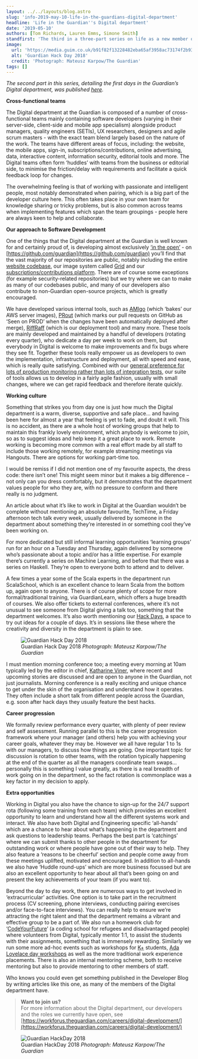 ```yaml
---
layout: ../../layouts/blog.astro
slug: 'info-2019-may-10-life-in-the-guardians-digital-department'
headline: 'Life in the Guardian''s Digital department'
date: '2019-05-10'
authors: [Tom Richards, Lauren Emms, Simone Smith]
standfirst: 'The third in a three-part series on life as a new member of the Guardian’s Digital department.'
image:
  url: 'https://media.guim.co.uk/b91f82f13228482eba65af3958ac73174f2b93e1/1450_346_4550_2730/4550.jpg'
  alt: 'Guardian Hack Day 2018'
  credit: 'Photograph: Mateusz Karpow/The Guardian'
tags: []
---
```


_The second part in this series, detailing the first days in the Guardian’s Digital department, was published [here](https://www.theguardian.com/info/2019/may/07/first-days-in-the-guardians-digital-department)._

**Cross-functional teams**

The Digital department at the Guardian is composed of a number of cross-functional teams mainly containing software developers (varying in their server-side, client-side and mobile app specialism) alongside product managers, quality engineers (SETIs), UX researchers, designers and agile scrum masters - with the exact team blend largely based on the nature of the work. The teams have different areas of focus, including: the website, the mobile apps, sign-in, subscriptions/contributions, online advertising, data, interactive content, information security, editorial tools and more. The Digital teams often form ‘huddles’ with teams from the business or editorial side, to minimise the friction/delay with requirements and facilitate a quick feedback loop for changes.

The overwhelming feeling is that of working with passionate and intelligent people, most notably demonstrated when pairing, which is a big part of the developer culture here. This often takes place in your own team for knowledge sharing or tricky problems, but is also common across teams when implementing features which span the team groupings - people here are always keen to help and collaborate.

**Our approach to Software Development**

One of the things that the Digital department at the Guardian is well known for and certainly proud of, is developing almost exclusively [‘in the open’](https://www.theguardian.com/info/developer-blog/2014/nov/28/developing-in-the-open) - on [https://github.com/guardian](https://github.com/guardian) you’ll find that the vast majority of our repositories are public, notably including the entire [website codebase](https://github.com/guardian/frontend), our image system called [Grid](https://www.theguardian.com/info/developer-blog/2015/aug/12/open-sourcing-grid-image-service) and our [subscriptions/contributions platform](https://github.com/guardian/support-frontend). There are of course some exceptions (for example security-related repositories) but we try where we can to make as many of our codebases public, and many of our developers also contribute to non-Guardian open-source projects, which is greatly encouraged.

We have developed various internal tools, such as [AMIgo](https://github.com/guardian/amigo) (which ‘bakes’ our AWS server images), [PRout](https://www.theguardian.com/info/developer-blog/2015/feb/03/prout-is-your-pull-request-out) (which marks our pull requests on GitHub as ‘Seen on PROD’ when the changes have been automatically deployed after merge), [RiffRaff](https://www.theguardian.com/info/developer-blog/2015/jan/05/delivering-continuous-delivery-continuously) (which is our deployment tool) and many more. These tools are mainly developed and maintained by a handful of developers (rotating every quarter), who dedicate a day per week to work on them, but everybody in Digital is welcome to make improvements and fix bugs where they see fit. Together these tools really empower us as developers to own the implementation, infrastructure and deployment, all with speed and ease, which is really quite satisfying. Combined with our [general preference for lots of production monitoring rather than lots of integration tests](https://www.theguardian.com/info/developer-blog/2016/dec/20/testing-in-production-rethinking-the-conventional-deployment-pipeline), our suite of tools allows us to develop in a fairly agile fashion, usually with small changes, where we can get rapid feedback and therefore iterate quickly.

**Working culture**

Something that strikes you from day one is just how much the Digital department is a warm, diverse, supportive and safe place… and having been here for almost a year that feeling is yet to fade, and doubt it will. This is no accident, as there are a whole host of working groups that help to maintain this frankly lovely environment, which anybody is welcome to join, so as to suggest ideas and help keep it a great place to work. Remote working is becoming more common with a real effort made by all staff to include those working remotely, for example streaming meetings via Hangouts. There are options for working part-time too.

I would be remiss if I did not mention one of my favourite aspects, the dress code: there isn’t one! This might seem minor but it makes a big difference – not only can you dress comfortably, but it demonstrates that the department values people for who they are, with no pressure to conform and there really is no judgment.

An article about what it’s like to work in Digital at the Guardian wouldn’t be complete without mentioning an absolute favourite, TechTime, a Friday afternoon tech talk every week, usually delivered by someone in the department about something they’re interested in or something cool they’ve been working on.

For more dedicated but still informal learning opportunities ‘learning groups’ run for an hour on a Tuesday and Thursday, again delivered by someone who’s passionate about a topic and/or has a little expertise. For example there’s currently a series on Machine Learning, and before that there was a series on Haskell. They’re open to everyone both to attend and to deliver.

A few times a year some of the Scala experts in the department run ScalaSchool, which is an excellent chance to learn Scala from the bottom up, again open to anyone. There is of course plenty of scope for more formal/traditional training, via GuardianLearn, which offers a huge breadth of courses. We also offer tickets to external conferences, where it’s not unusual to see someone from Digital giving a talk too, something that the department welcomes. It’s also worth mentioning our [Hack Days](https://www.theguardian.com/info/live/2018/nov/27/guardian-digital-hack-day-november-2018), a space to try out ideas for a couple of days. It’s in sessions like these where the creativity and diversity in the department is plain to see.


   <figure>
   <img alt="Guardian Hack Day 2018" src="https://i.guim.co.uk/img/media/a07deaabb33bf1f32c6195747dfee2f25dac0661/0_94_6000_3600/master/6000.jpg?width=620&quality=45&auto=format&fit=max&dpr=2&s=8a2b821cc69a1997ae4f319d352149de" loading="lazy" />
   <figcaption>
     Guardian Hack Day 2018
    <i>Photograph: Mateusz Karpow/The Guardian</i>
    </figcaption>
    </figure>

I must mention morning conference too; a meeting every morning at 10am typically led by the editor in chief, [Katharine Viner](https://www.theguardian.com/profile/katharineviner), where recent and upcoming stories are discussed and are open to anyone in the Guardian, not just journalists. Morning conference is a really exciting and unique chance to get under the skin of the organisation and understand how it operates. They often include a short talk from different people across the Guardian, e.g. soon after hack days they usually feature the best hacks.

**Career progression**

We formally review performance every quarter, with plenty of peer review and self assessment. Running parallel to this is the career progression framework where your manager (and others) help you with achieving your career goals, whatever they may be. However we all have regular 1 to 1s with our managers, to discuss how things are going. One important topic for discussion is rotation to other teams, with the rotation typically happening at the end of the quarter as all the managers coordinate team swaps… personally this is something I value greatly, as there is a real breadth of work going on in the department, so the fact rotation is commonplace was a key factor in my decision to apply.

**Extra opportunities**

Working in Digital you also have the chance to sign-up for the 24/7 support rota (following some training from each team) which provides an excellent opportunity to learn and understand how all the different systems work and interact. We also have both Digital and Engineering specific ‘all-hands’ which are a chance to hear about what’s happening in the department and ask questions to leadership teams. Perhaps the best part is ‘catchings’ where we can submit thanks to other people in the department for outstanding work or where people have gone out of their way to help. They also feature a ‘reasons to be cheerful’ section and people come away from these meetings uplifted, motivated and encouraged. In addition to all-hands we also have ‘Huddle round-ups’ which are more business focussed but are also an excellent opportunity to hear about all that’s been going on and present the key achievements of your team (if you want to).

Beyond the day to day work, there are numerous ways to get involved in ‘extracurricular’ activities. One option is to take part in the recruitment process (CV screening, phone interviews, conducting pairing exercises and/or face-to-face interviews). You can really help to ensure we’re attracting the right talent and that the department remains a vibrant and effective group to be a part of. We also run a homework club for ‘[CodeYourFuture](https://codeyourfuture.io/)’ (a coding school for refugees and disadvantaged people) where volunteers from Digital, typically mentor 1:1, to assist the students with their assignments, something that is immensely rewarding. Similarly we run some more ad-hoc events such as workshops for [K+](http://kplus.london/) students, [Ada Lovelace day workshops](https://www.theguardian.com/info/gallery/2018/dec/19/ada-lovelace-day-9-october-2018) as well as the more traditional work experience placements. There is also an internal mentoring scheme, both to receive mentoring but also to provide mentoring to other members of staff.

Who knows you could even get something published in the Developer Blog by writing articles like this one, as many of the members of the Digital department have.

> **Want to join us?**  
> For more information about the Digital department, our developers and the roles we currently have open, see [https://workforus.theguardian.com/careers/digital-development/](https://workforus.theguardian.com/careers/digital-development/)


   <figure>
   <img alt="Guardian HackDay 2018" src="https://i.guim.co.uk/img/media/4e9839cf9edfa85cad2b6ec7e90c63e83a9a8a0f/0_170_6000_3600/master/6000.jpg?width=620&quality=45&auto=format&fit=max&dpr=2&s=1f8e452ed016b0bd99530fc1df51bd28" loading="lazy" />
   <figcaption>
     Guardian HackDay 2018
    <i>Photograph: Mateusz Karpow/The Guardian</i>
    </figcaption>
    </figure>
